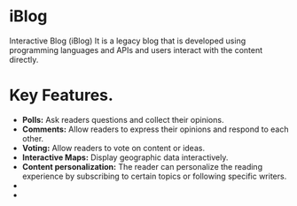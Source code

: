 # iBlog
Interactive Blog (iBlog) It is a legacy blog that is developed using programming languages ​​and APIs and users interact with the content directly.

# Key Features.
- **Polls:** Ask readers questions and collect their opinions.
- **Comments:** Allow readers to express their opinions and respond to each other.
- **Voting:** Allow readers to vote on content or ideas.
- **Interactive Maps:** Display geographic data interactively.
- **Content personalization:** The reader can personalize the reading experience by subscribing to certain topics or following specific writers.
- 
- 
<!--stackedit_data:
eyJoaXN0b3J5IjpbMTc4MzA5MzQyMiwyNTc3MzQ3NjddfQ==
-->
